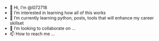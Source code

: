- 👋 Hi, I’m @l072718
- 👀 I’m interested in learning how all of this works
- 🌱 I’m currently learning python, posts, tools that will enhance my career skillset
- 💞️ I’m looking to collaborate on ...
- 📫 How to reach me ...

<!---
l072718/l072718 is a ✨ special ✨ repository because its `README.md` (this file) appears on your GitHub profile.
You can click the Preview link to take a look at your changes.
--->
